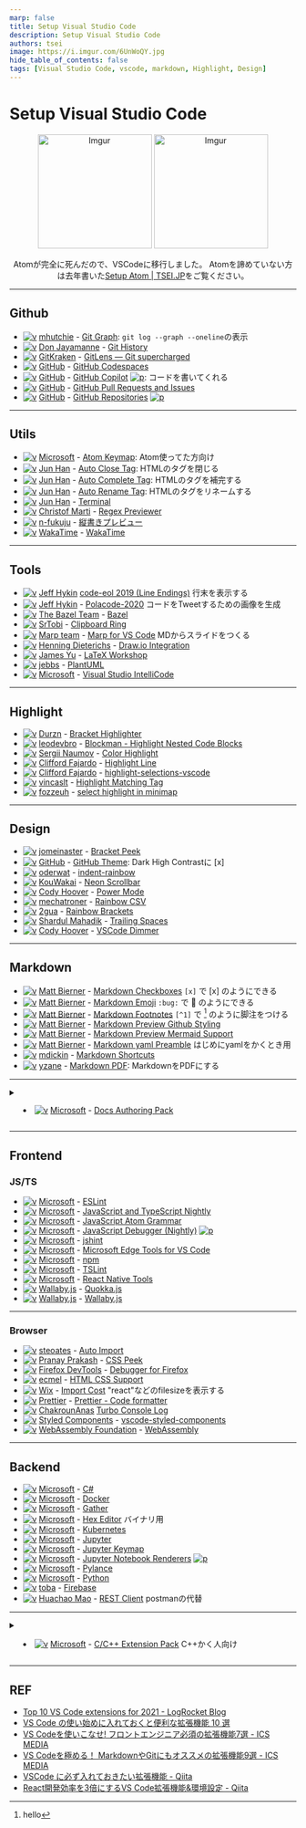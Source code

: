 ```yaml
---
marp: false
title: Setup Visual Studio Code
description: Setup Visual Studio Code
authors: tsei
image: https://i.imgur.com/6UnWoQY.jpg
hide_table_of_contents: false
tags: [Visual Studio Code, vscode, markdown, Highlight, Design]
---
```


# Setup Visual Studio Code

<div align="center">

<img src="https://i.imgur.com/6UnWoQY.jpg" alt="Imgur" width="200px" />
<img src="https://i.imgur.com/aqdDX36.jpg" alt="Imgur" width="200px" />

Atomが完全に死んだので、VSCodeに移行しました。
Atomを諦めていない方は去年書いた[Setup Atom | TSEI.JP][0]をご覧ください。

[0]: https://tsei.jp/articles/2021/02/01/note/


</div>

[v]: https://img.shields.io/badge/-black?style=flat&logo=visual-studio-code
[p]: https://img.shields.io/badge/preview-red?style=flat

---

## Github

- [![v][v]][gg__] [mhutchie][mh] - [Git Graph][gg_]: `git log --graph --oneline`の表示
- [![v][v]][gh__] [Don Jayamanne][dj] - [Git History][gh_]
- [![v][v]][gl__] [GitKraken][gk] - [GitLens — Git supercharged][gl_]
- [![v][v]][gc__] [GitHub][gh] - [GitHub Codespaces][gc_]
- [![v][v]][gd__] [GitHub][gh] - [GitHub Copilot][gd_] [![p][p]][gd_]: コードを書いてくれる
- [![v][v]][gpp_] [GitHub][gh] - [GitHub Pull Requests and Issues][gpp]
- [![v][v]][gr__] [GitHub][gh] - [GitHub Repositories][gr_] [![p][p]][gr_]

[gg_]: https://marketplace.visualstudio.com/items?itemName=mhutchie.git-graph
[gh_]: https://marketplace.visualstudio.com/items?itemName=donjayamanne.githistory
[gl_]: https://marketplace.visualstudio.com/items?itemName=eamodio.gitlens
[gc_]: https://marketplace.visualstudio.com/items?itemName=GitHub.codespaces
[gd_]: https://marketplace.visualstudio.com/items?itemName=GitHub.copilot
[gpp]: https://marketplace.visualstudio.com/items?itemName=GitHub.vscode-pull-request-github
[gr_]: https://marketplace.visualstudio.com/items?itemName=GitHub.remotehub

[gg__]: vscode:extension/mhutchie.git-graph
[gh__]: vscode:extension/donjayamanne.githistory
[gl__]: vscode:extension/eamodio.gitlens
[gc__]: vscode:extension/GitHub.codespaces
[gd__]: vscode:extension/GitHub.copilot
[gpp_]: vscode:extension/GitHub.vscode-pull-request-github
[gr__]: vscode:extension/GitHub.remotehub

---

## Utils

- [![v][v]][ak__] [Microsoft][ms] - [Atom Keymap][ak_]: Atom使ってた方向け
- [![v][v]][acl_] [Jun Han][fr] - [Auto Close Tag][acl]: HTMLのタグを閉じる
- [![v][v]][aco_] [Jun Han][fr] - [Auto Complete Tag][aco]: HTMLのタグを補完する
- [![v][v]][art_] [Jun Han][fr] - [Auto Rename Tag][art]: HTMLのタグをリネームする
- [![v][v]][tm__] [Jun Han][fr] - [Terminal][tm_]
- [![v][v]][rp__] [Christof Marti][cm] - [Regex Previewer][rp_]
- [![v][v]][vw__] [n-fukuju][nf] - [縦書きプレビュー][vw_]
- [![v][v]][wt__] [WakaTime][wt] - [WakaTime][wt_]

[ak_]: https://marketplace.visualstudio.com/items?itemName=ms-vscode.atom-keybindings
[acl]: https://marketplace.visualstudio.com/items?itemName=formulahendry.auto-close-tag
[aco]: https://marketplace.visualstudio.com/items?itemName=formulahendry.auto-complete-tag
[art]: https://marketplace.visualstudio.com/items?itemName=formulahendry.auto-rename-tag
[tm_]: https://marketplace.visualstudio.com/items?itemName=formulahendry.terminal
[rp_]: https://marketplace.visualstudio.com/items?itemName=chrmarti.regex
[vw_]: https://marketplace.visualstudio.com/items?itemName=n-fukuju.vertical-writing
[wt_]: https://marketplace.visualstudio.com/items?itemName=WakaTime.vscode-wakatime

[ak__]: vscode:extension/ms-vscode.atom-keybindings
[acl_]: vscode:extension/formulahendry.auto-close-tag
[aco_]: vscode:extension/formulahendry.auto-complete-tag
[art_]: vscode:extension/formulahendry.auto-rename-tag
[tm__]: vscode:extension/formulahendry.terminal
[rp__]: vscode:extension/chrmarti.regex
[vw__]: vscode:extension/n-fukuju.vertical-writing
[wt__]: vscode:extension/WakaTime.vscode-wakatime

---

## Tools

- [![v][v]][ce__] [Jeff Hykin][jh] [code-eol 2019 (Line Endings)][ce_] 行末を表示する
- [![v][v]][pc__] [Jeff Hykin][jh] - [Polacode-2020][pc_] コードをTweetするための画像を生成
- [![v][v]][bzl_] [The Bazel Team][tb] - [Bazel][bzl]
- [![v][v]][cr__] [SrTobi][sr] - [Clipboard Ring][cr_]
- [![v][v]][mfv_] [Marp team][mt] - [Marp for VS Code][mfv] MDからスライドをつくる
- [![v][v]][dr__] [Henning Dieterichs][hd] - [Draw.io Integration][dr_]
- [![v][v]][lw__] [James Yu][jy] - [LaTeX Workshop][lw_]
- [![v][v]][pu__] [jebbs][je] - [PlantUML][pu_]
- [![v][v]][vsi_] [Microsoft][ms] - [Visual Studio IntelliCode][vsi]

[bzl]: https://marketplace.visualstudio.com/items?itemName=BazelBuild.vscode-bazel
[ce_]: https://marketplace.visualstudio.com/items?itemName=jeff-hykin.code-eol
[cr_]: https://marketplace.visualstudio.com/items?itemName=SirTobi.code-clip-ring
[mfv]: https://marketplace.visualstudio.com/items?itemName=marp-team.marp-vscode
[dr_]: https://marketplace.visualstudio.com/items?itemName=hediet.vscode-drawio
[lw_]: https://marketplace.visualstudio.com/items?itemName=James-Yu.latex-workshop
[pc_]: https://marketplace.visualstudio.com/items?itemName=jeff-hykin.polacode-2019
[pu_]: https://marketplace.visualstudio.com/items?itemName=jebbs.plantuml
[vsi]: https://marketplace.visualstudio.com/items?itemName=VisualStudioExptTeam.vscodeintellicode

[bzl_]: vscode:extension/BazelBuild.vscode-bazel
[ce__]: vscode:extension/jeff-hykin.code-eol
[cr__]: vscode:extension/SirTobi.code-clip-ring
[mfv_]: vscode:extension/marp-team.marp-vscode
[dr__]: vscode:extension/hediet.vscode-drawio
[lw__]: vscode:extension/James-Yu.latex-workshop
[pc__]: vscode:extension/jeffhykin.polacode-2020
[pu__]: vscode:extension/jebbs.plantuml
[vsi_]: vscode:extension/VisualStudioExptTeam.vscodeintellicode

---

## Highlight

- [![v][v]][bh__] [Durzn][du] - [Bracket Highlighter][bh_]
- [![v][v]][bl__] [leodevbro][le] - [Blockman - Highlight Nested Code Blocks][bl_]
- [![v][v]][ch__] [Sergii Naumov][sn] - [Color Highlight][ch_]
- [![v][v]][hl__] [Clifford Fajardo][cf] - [Highlight Line][hl_]
- [![v][v]][hs__] [Clifford Fajardo][cf] - [highlight-selections-vscode][hs_]
- [![v][v]][hmt_] [vincaslt][vi] - [Highlight Matching Tag][hmt]
- [![v][v]][shm_] [fozzeuh][fo] - [select highlight in minimap][shm]

[bh_]: https://marketplace.visualstudio.com/items?itemName=Durzn.brackethighlighter
[bl_]: https://marketplace.visualstudio.com/items?itemName=leodevbro.blockman
[bp_]: https://marketplace.visualstudio.com/publishers/jomeinaster
[ch_]: https://marketplace.visualstudio.com/items?itemName=naumovs.color-highlight
[hl_]: https://marketplace.visualstudio.com/items?itemName=cliffordfajardo.highlight-line-vscode
[hs_]: https://marketplace.visualstudio.com/items?itemName=cliffordfajardo.hightlight-selections-vscode
[hmt]: https://marketplace.visualstudio.com/items?itemName=vincaslt.highlight-matching-tag
[shm]: https://marketplace.visualstudio.com/items?itemName=mde.select-highlight-minimap

[bh__]: vscode:extension/Durzn.brackethighlighter
[bl__]: vscode:extension/leodevbro.blockman
[bp__]: vscode:extension/jomeinaster.bracket-peek
[ch__]: vscode:extension/naumovs.color-highlight
[hs__]: vscode:extension/cliffordfajardo.hightlight-selections-vscode
[hl__]: vscode:extension/cliffordfajardo.highlight-line-vscode
[hmt_]: vscode:extension/vincaslt.highlight-matching-tag
[shm_]: vscode:extension/mde.select-highlight-minimap

---

## Design

- [![v][v]][bp__] [jomeinaster][jo] - [Bracket Peek][bp_]
- [![v][v]][gt__] [GitHub][gh] - [GitHub Theme][gt_]: Dark High Contrastに [x]
- [![v][v]][ir__] [oderwat][od] - [indent-rainbow][ir_]
- [![v][v]][ns__] [KouWakai][kw] - [Neon Scrollbar][ns_]
- [![v][v]][pm__] [Cody Hoover][ch] - [Power Mode][pm_]
- [![v][v]][rc__] [mechatroner][me] - [Rainbow CSV][rc_]
- [![v][v]][rb__] [2gua][2g] - [Rainbow Brackets][rb_]
- [![v][v]][ts__] [Shardul Mahadik][sm] - [Trailing Spaces][ts_]
- [![v][v]][vd__] [Cody Hoover][ch] - [VSCode Dimmer][vd_]

[gt_]: https://marketplace.visualstudio.com/items?itemName=GitHub.github-vscode-theme
[ir_]: https://marketplace.visualstudio.com/items?itemName=oderwat.indent-rainbow
[ns_]: https://marketplace.visualstudio.com/items?itemName=KouWakai.neon-scrollbar
[pm_]: https://marketplace.visualstudio.com/items?itemName=hoovercj.vscode-power-mode
[rb_]: https://marketplace.visualstudio.com/items?itemName=2gua.rainbow-brackets
[rc_]: https://marketplace.visualstudio.com/items?itemName=mechatroner.rainbow-csv
[ts_]: https://marketplace.visualstudio.com/items?itemName=shardulm94.trailing-spaces
[vd_]: https://marketplace.visualstudio.com/items?itemName=hoovercj.vscode-dimmer


[gt__]: vscode:extension/GitHub.github-vscode-theme
[ir__]: vscode:extension/oderwat.indent-rainbow
[ns__]: vscode:extension/KouWakai.neon-scrollbar
[pm__]: vscode:extension/hoovercj.vscode-power-mode
[rb__]: vscode:extension/2gua.rainbow-brackets
[rc__]: vscode:extension/mechatroner.rainbow-csv
[ts__]: vscode:extension/shardulm94.trailing-spaces
[vd__]: vscode:extension/hoovercj.vscode-dimmer

---

## Markdown

[^1]: hello

- [![v][v]][mc__] [Matt Bierner][mb] - [Markdown Checkboxes][mc_] `[x]` で [x] のようにできる
- [![v][v]][me__] [Matt Bierner][mb] - [Markdown Emoji][me_] `:bug:` で :bug: のようにできる
- [![v][v]][mf__] [Matt Bierner][mb] - [Markdown Footnotes][mf_] `[^1]` で [^1] のように脚注をつける
- [![v][v]][mpg_] [Matt Bierner][mb] - [Markdown Preview Github Styling][mpg]
- [![v][v]][mpm_] [Matt Bierner][mb] - [Markdown Preview Mermaid Support][mpm]
- [![v][v]][myp_] [Matt Bierner][mb] - [Markdown yaml Preamble][myp] はじめにyamlをかくとき用
- [![v][v]][ms__] [mdickin][md] - [Markdown Shortcuts][ms_]
- [![v][v]][mp__] [yzane][yz] - [Markdown PDF][mp_]: MarkdownをPDFにする

[mc_]: https://marketplace.visualstudio.com/items?itemName=bierner.markdown-checkbox
[me_]: https://marketplace.visualstudio.com/items?itemName=bierner.markdown-emoji
[mf_]: https://marketplace.visualstudio.com/items?itemName=bierner.markdown-footnotes
[mpg]: https://marketplace.visualstudio.com/items?itemName=bierner.markdown-preview-github-styles
[mpm]: https://marketplace.visualstudio.com/items?itemName=bierner.markdown-mermaid
[myp]: https://marketplace.visualstudio.com/items?itemName=bierner.markdown-yaml-preamble
[ms_]: https://marketplace.visualstudio.com/items?itemName=mdickin.markdown-shortcuts
[mp_]: https://marketplace.visualstudio.com/items?itemName=yzane.markdown-pdf

[mc__]: vscode:extension/bierner.markdown-checkbox
[me__]: vscode:extension/bierner.markdown-emoji
[mf__]: vscode:extension/bierner.markdown-footnotes
[mpg_]: vscode:extension/bierner.markdown-preview-github-styles
[mpm_]: vscode:extension/bierner.markdown-mermaid
[myp_]: vscode:extension/bierner.markdown-yaml-preamble
[ms__]: vscode:extension/mdickin.markdown-shortcuts
[mp__]: vscode:extension/yzane.markdown-pdf

---

<details><summary>

- [![v][v]][dap_] [Microsoft][ms] - [Docs Authoring Pack][dap]

</summary>

  - - [![v][v]][csc_] [Street Side Software][ss] - [Code Spell Checker][csc]
  - [![v][v]][mdl_] [David Anson][da] - [markdownlint][mdl]
  - [![v][v]][dm__] [Microsoft][ms] - [docs-markdown][dm_]
  - [![v][v]][dy__] [Microsoft][ms] - [docs-yaml][dy_]
  - [![v][v]][di__] [Microsoft][ms] - [docs-images][di_]
  - [![v][v]][dp__] [Microsoft][ms] - [docs-preview][dp_]
  - [![v][v]][dat_] [Microsoft][ms] - [docs-article-templates][dat]
  - [![v][v]][dm__] [Microsoft][ms] - [docs-metadata][dm_]
  - [![v][v]][dl__] [Microsoft][ms] - [docs-linting][dl_]
  - [![v][v]][dv__] [Microsoft][ms] - [docs-validation][dv_]
  - [![v][v]][ds__] [Microsoft][ms] - [docs-scaffolding][ds_]
  - [![v][v]][hrc_] [Larry Franks][lf] - [HTTP/s and relative link checker][hrc]

</details>

[dap]: https://marketplace.visualstudio.com/items?itemName=docsmsft.docs-authoring-pack
[csc]: https://marketplace.visualstudio.com/items?itemName=streetsidesoftware.code-spell-checker
[mdl]: https://marketplace.visualstudio.com/items?itemName=DavidAnson.vscode-markdownlint
[dm_]: https://marketplace.visualstudio.com/items?itemName=docsmsft.docs-markdown
[dy_]: https://marketplace.visualstudio.com/items?itemName=docsmsft.docs-yaml
[di_]: https://marketplace.visualstudio.com/items?itemName=docsmsft.docs-images
[dp_]: https://marketplace.visualstudio.com/items?itemName=docsmsft.docs-preview
[dat]: https://marketplace.visualstudio.com/items?itemName=docsmsft.docs-article-templates
[dm_]: https://marketplace.visualstudio.com/items?itemName=docsmsft.docs-metadata
[dl_]: https://marketplace.visualstudio.com/items?itemName=docsmsft.docs-linting
[dv_]: https://marketplace.visualstudio.com/items?itemName=docsmsft.docs-build
[ds_]: https://marketplace.visualstudio.com/items?itemName=docsmsft.docs-scaffolding
[hrc]: https://marketplace.visualstudio.com/items?itemName=blackmist.LinkCheckMD

[dap_]: vscode:extension/docsmsft.docs-authoring-pack
[csc_]: vscode:extension/streetsidesoftware.code-spell-checker
[mdl_]: vscode:extension/DavidAnson.vscode-markdownlint
[dm__]: vscode:extension/docsmsft.docs-markdown
[dy__]: vscode:extension/docsmsft.docs-yaml
[di__]: vscode:extension/docsmsft.docs-images
[dp__]: vscode:extension/docsmsft.docs-preview
[dat_]: vscode:extension/docsmsft.docs-article-templates
[dm__]: vscode:extension/docsmsft.docs-metadata
[dl__]: vscode:extension/docsmsft.docs-linting
[dv__]: vscode:extension/docsmsft.docs-build
[ds__]: vscode:extension/docsmsft.docs-scaffolding
[hrc_]: vscode:extension/blackmist.LinkCheckMD

---

## Frontend

### JS/TS

- [![v][v]][esl_] [Microsoft][ms] - [ESLint][esl]
- [![v][v]][jtn_] [Microsoft][ms] - [JavaScript and TypeScript Nightly][jtn]
- [![v][v]][jag_] [Microsoft][ms] - [JavaScript Atom Grammar][jag]
- [![v][v]][jsd_] [Microsoft][ms] - [JavaScript Debugger (Nightly)][jsd] [![p][p]][jsd]
- [![v][v]][jsh_] [Microsoft][ms] - [jshint][jsh]
- [![v][v]][met_] [Microsoft][ms] - [Microsoft Edge Tools for VS Code][met]
- [![v][v]][npm_] [Microsoft][ms] - [npm][npm]
- [![v][v]][tsl_] [Microsoft][ms] - [TSLint][tsl]
- [![v][v]][rnt_] [Microsoft][ms] - [React Native Tools][rnt]
- [![v][v]][qj__] [Wallaby.js][wj] - [Quokka.js][qj_]
- [![v][v]][wj__] [Wallaby.js][wj] - [Wallaby.js][wj_]

[esl]: https://marketplace.visualstudio.com/items?itemName=dbaeumer.vscode-eslint
[jtn]: https://marketplace.visualstudio.com/items?itemName=ms-vscode.vscode-typescript-next
[jag]: https://marketplace.visualstudio.com/items?itemName=ms-vscode.js-atom-grammar
[jsd]: https://marketplace.visualstudio.com/items?itemName=ms-vscode.js-debug-nightly
[jsh]: https://marketplace.visualstudio.com/items?itemName=dbaeumer.jshint
[met]: https://marketplace.visualstudio.com/items?itemName=ms-edgedevtools.vscode-edge-devtools
[npm]: https://marketplace.visualstudio.com/items?itemName=eg2.vscode-npm-script
[tsl]: https://marketplace.visualstudio.com/items?itemName=ms-vscode.vscode-typescript-tslint-plugin
[rnt]: https://marketplace.visualstudio.com/items?itemName=msjsdiag.vscode-react-native
[qj_]: https://marketplace.visualstudio.com/items?itemName=WallabyJs.quokka-vscode
[wj_]: https://marketplace.visualstudio.com/items?itemName=WallabyJs.wallaby-vscode

[esl_]: vscode:extension/dbaeumer.vscode-eslint
[jtn_]: vscode:extension/ms-vscode.vscode-typescript-next
[jag_]: vscode:extension/ms-vscode.js-atom-grammar
[jsd_]: vscode:extension/ms-vscode.js-debug-nightly
[jsh_]: vscode:extension/dbaeumer.jshint
[met_]: vscode:extension/ms-edgedevtools.vscode-edge-devtools
[npm_]: vscode:extension/eg2.vscode-npm-script
[tsl_]: vscode:extension/ms-vscode.vscode-typescript-tslint-plugin
[rnt_]: vscode:extension/msjsdiag.vscode-react-native
[qj__]: vscode:extension/WallabyJs.quokka-vscode
[wj__]: vscode:extension/WallabyJs.wallaby-vscode

---

### Browser

- [![v][v]][ai__] [steoates][st] - [Auto Import][ai_]
- [![v][v]][cp__] [Pranay Prakash][pp] - [CSS Peek][cp_]
- [![v][v]][dff_] [Firefox DevTools][fd] - [Debugger for Firefox][dff]
- [![v][v]][hcs_] [ecmel][ec] - [HTML CSS Support][hcs]
- [![v][v]][ic__] [Wix][wx] - [Import Cost][ic_] "react"などのfilesizeを表示する
- [![v][v]][pr__] [Prettier][pr] - [Prettier - Code formatter][pr_]
- [![v][v]][tcl_] [ChakrounAnas][ca] [Turbo Console Log][tcl]
- [![v][v]][vsc_] [Styled Components][sc] - [vscode-styled-components][vsc]
- [![v][v]][wa__] [WebAssembly Foundation][wf] - [WebAssembly][wa_]

[ai_]: https://marketplace.visualstudio.com/items?itemName=steoates.autoimport
[cp_]: https://marketplace.visualstudio.com/items?itemName=pranaygp.vscode-css-peek
[dff]: https://marketplace.visualstudio.com/items?itemName=firefox-devtools.vscode-firefox-debug
[hcs]: https://marketplace.visualstudio.com/items?itemName=ecmel.vscode-html-css
[ic_]: https://marketplace.visualstudio.com/items?itemName=wix.vscode-import-cost
[pr_]: https://marketplace.visualstudio.com/items?itemName=esbenp.prettier-vscode
[tcl]: https://marketplace.visualstudio.com/items?itemName=ChakrounAnas.turbo-console-log
[vsc]: https://marketplace.visualstudio.com/items?itemName=styled-components.vscode-styled-components
[wa_]: https://marketplace.visualstudio.com/items?itemName=dtsvet.vscode-wasm


[ai__]: vscode:extension/steoates.autoimport
[cp__]: vscode:extension/pranaygp.vscode-css-peek
[dff_]: vscode:extension/firefox-devtools.vscode-firefox-debug
[hcs_]: vscode:extension/ecmel.vscode-html-css
[ic__]: vscode:extension/wix.vscode-import-cost
[pr__]: vscode:extension/esbenp.prettier-vscode
[tcl_]: vscode:extension/ChakrounAnas.turbo-console-log
[vsc_]: vscode:extension/styled-components.vscode-styled-components
[wa__]: vscode:extension/dtsvet.vscode-wasm

---

## Backend

- [![v][v]][cs__] [Microsoft][ms] - [C#][cs_]
- [![v][v]][dc__] [Microsoft][ms] - [Docker][dc_]
- [![v][v]][ga__] [Microsoft][ms] - [Gather][ga_]
- [![v][v]][he__] [Microsoft][ms] - [Hex Editor][he_] バイナリ用
- [![v][v]][k8s_] [Microsoft][ms] - [Kubernetes][k8s]
- [![v][v]][jp__] [Microsoft][ms] - [Jupyter][jp_]
- [![v][v]][jk__] [Microsoft][ms] - [Jupyter Keymap][jk_]
- [![v][v]][jnr_] [Microsoft][ms] - [Jupyter Notebook Renderers][jnr] [![p][p]][jnr]
- [![v][v]][pyl_] [Microsoft][ms] - [Pylance][pyl]
- [![v][v]][py__] [Microsoft][ms] - [Python][py_]
- [![v][v]][fb__] [toba][to] - [Firebase][fb_]
- [![v][v]][rc__] [Huachao Mao][hm] - [REST Client][rc_] postmanの代替

[cs_]: https://marketplace.visualstudio.com/items?itemName=ms-dotnettools.csharp
[dc_]: https://marketplace.visualstudio.com/items?itemName=ms-azuretools.vscode-docker
[ga_]: https://marketplace.visualstudio.com/items?itemName=ms-python.gather
[he_]: https://marketplace.visualstudio.com/items?itemName=ms-vscode.hexeditor
[k8s]: https://marketplace.visualstudio.com/items?itemName=ms-kubernetes-tools.vscode-kubernetes-tools
[jp_]: https://marketplace.visualstudio.com/items?itemName=ms-toolsai.jupyter
[jk_]: https://marketplace.visualstudio.com/items?itemName=ms-toolsai.jupyter-keymap
[jnr]: https://marketplace.visualstudio.com/items?itemName=ms-toolsai.jupyter-renderers
[pyl]: https://marketplace.visualstudio.com/items?itemName=ms-python.vscode-pylance
[py_]: https://marketplace.visualstudio.com/items?itemName=ms-python.python
[fb_]: https://marketplace.visualstudio.com/items?itemName=toba.vsfire
[rc_]: https://marketplace.visualstudio.com/items?itemName=humao.rest-client

[cs__]: vscode:extension/ms-dotnettools.csharp
[dc__]: vscode:extension/ms-azuretools.vscode-docker
[ga__]: vscode:extension/ms-python.gather
[he__]: vscode:extension/ms-vscode.hexeditor
[k8s_]: vscode:extension/ms-kubernetes-tools.vscode-kubernetes-tools
[jp__]: vscode:extension/ms-toolsai.jupyter
[jk__]: vscode:extension/ms-toolsai.jupyter-keymap
[jnr_]: vscode:extension/ms-toolsai.jupyter-renderers
[pyl_]: vscode:extension/ms-python.vscode-pylance
[py__]: vscode:extension/ms-python.python
[fb__]: vscode:extension/toba.vsfire
[rc__]: vscode:extension/humao.rest-client

---

<details><summary>

- [![v][v]][cpe_] [Microsoft][ms] - [C/C++ Extension Pack][cpe] C++かく人向け

</summary>

- - [![v][v]][cpp_] [Microsoft][ms] - [C/C++][cpp]
  - [![v][v]][cpt_] [Microsoft][ms] - [C/C++ Themes][cpt]
  - [![v][v]][cmk_] [twxs][tw] - [CMake][cmk]
  - [![v][v]][cmt_] [Microsoft][ms] - [CMake Tools][cmt]
  - [![v][v]][ddg_] [Christoph Schlosser][cs] - [Doxygen Documentation Generator][ddg]
  - [![v][v]][bcs_] [Jeff Hykin][jh] - [Better C++ Syntax][bcs]
  - [![v][v]][rw__] [Microsoft][ms] - [Remote - WSL][rw_] [![p][p]][rw_]
  - [![v][v]][rc__] [Microsoft][ms] - [Remote - Containers][rc_] [![p][p]][rc_]
  - [![v][v]][rs__] [Microsoft][ms] - [Remote - SSH][rs_] [![p][p]][rs_]
  - [![v][v]][rse_] [Microsoft][ms] - [Remote - SSH: Editing Configuration Files][rse]
  - [![v][v]][rr__] [Microsoft][ms] - [Remote - Repositories][rr_]

</details>

[cpe]: https://marketplace.visualstudio.com/items?itemName=ms-vscode.cpptools-extension-pack
[cpp]: https://marketplace.visualstudio.com/items?itemName=ms-vscode.cpptools
[cpt]: https://marketplace.visualstudio.com/items?itemName=ms-vscode.cpptools-themes
[cmk]: https://marketplace.visualstudio.com/items?itemName=twxs.cmake
[cmt]: https://marketplace.visualstudio.com/items?itemName=ms-vscode.cmake-tools
[ddg]: https://marketplace.visualstudio.com/items?itemName=cschlosser.doxdocgen
[bcs]: https://marketplace.visualstudio.com/items?itemName=jeff-hykin.better-cpp-syntax
[rw_]: https://marketplace.visualstudio.com/items?itemName=ms-vscode-remote.remote-wsl
[rc_]: https://marketplace.visualstudio.com/items?itemName=ms-vscode-remote.remote-containers
[rs_]: https://marketplace.visualstudio.com/items?itemName=ms-vscode-remote.remote-containers
[rse]: https://marketplace.visualstudio.com/items?itemName=ms-vscode-remote.remote-ssh-edit
[rr_]: https://marketplace.visualstudio.com/items?itemName=ms-vscode.remote-repositories

[cpe_]: vscode:extension/ms-vscode.cpptools-extension-pack
[cpp_]: vscode:extension/ms-vscode.cpptools
[cpt_]: vscode:extension/ms-vscode.cpptools-themes
[cmk_]: vscode:extension/twxs.cmake
[cmt_]: vscode:extension/ms-vscode.cmake-tools
[ddg_]: vscode:extension/cschlosser.doxdocgen
[bcs_]: vscode:extension/jeff-hykin.better-cpp-syntax
[rw__]: vscode:extension/ms-vscode-remote.remote-wsl
[rs__]: vscode:extension/ms-vscode-remote.remote-containers
[rc__]: vscode:extension/ms-vscode-remote.remote-containers
[rse_]: vscode:extension/ms-vscode-remote.remote-ssh-edit
[rr__]: vscode:extension/ms-vscode.remote-repositories

---

## REF

- [Top 10 VS Code extensions for 2021 - LogRocket Blog][1]
- [VS Code の使い始めに入れておくと便利な拡張機能 10 選][2]
- [VS Codeを使いこなせ! フロントエンジニア必須の拡張機能7選 - ICS MEDIA][3]
- [VS Codeを極める！ MarkdownやGitにもオススメの拡張機能9選 - ICS MEDIA][4]
- [VSCode に必ず入れておきたい拡張機能 - Qiita][5]
- [React開発効率を3倍にするVS Code拡張機能&環境設定 - Qiita][6]

[1]: https://blog.logrocket.com/top-10-vs-code-extensions-2021/
[2]: https://zenn.dev/ymasaoka/articles/10-extensions-useful-to-start-using-vscode
[3]: https://ics.media/entry/18544/
[4]: https://ics.media/entry/18756/
[5]: https://qiita.com/ucan-lab/items/e85931bf8276da43cc97
[6]: https://qiita.com/newt0/items/b7810fb38c339ec5e4a7

[2g]: https://marketplace.visualstudio.com/publishers/2gua/
[ca]: https://marketplace.visualstudio.com/publishers/ChakrounAnas
[cf]: https://marketplace.visualstudio.com/publishers/cliffordfajardo/
[ch]: https://marketplace.visualstudio.com/publishers/hoovercj/
[cm]: https://marketplace.visualstudio.com/publishers/chrmarti/
[cs]: https://marketplace.visualstudio.com/publishers/cschlosser/
[da]: https://marketplace.visualstudio.com/publishers/DavidAnson/
[dj]: https://marketplace.visualstudio.com/publishers/donjayamanne/
[du]: https://marketplace.visualstudio.com/publishers/Durzn/
[ec]: https://marketplace.visualstudio.com/publishers/ecmel/
[fd]: https://marketplace.visualstudio.com/publishers/firefox-devtools/
[fo]: https://marketplace.visualstudio.com/publishers/mde/
[fr]: https://marketplace.visualstudio.com/publishers/formulahendry/
[gh]: https://marketplace.visualstudio.com/publishers/GitHub/
[gk]: https://marketplace.visualstudio.com/publishers/eamodio/
[hd]: https://marketplace.visualstudio.com/publishers/hediet/
[hm]: https://marketplace.visualstudio.com/publishers/humao/
[je]: https://marketplace.visualstudio.com/publishers/jebbs/
[jh]: https://marketplace.visualstudio.com/publishers/jeff-hykin/
[jo]: https://marketplace.visualstudio.com/publishers/jomeinaster/
[jy]: https://marketplace.visualstudio.com/publishers/James-Yu
[kw]: https://marketplace.visualstudio.com/publishers/KouWakai/
[le]: https://marketplace.visualstudio.com/publishers/leodevbro/
[lf]: https://marketplace.visualstudio.com/publishers/blackmist/
[me]: https://marketplace.visualstudio.com/publishers/mechatroner/
[mh]: https://marketplace.visualstudio.com/publishers/mhutchie/
[ms]: https://marketplace.visualstudio.com/publishers/Microsoft/
[mt]: https://marketplace.visualstudio.com/publishers/marp-team/
[nf]: https://marketplace.visualstudio.com/publishers/n-fukuju/
[mb]: https://marketplace.visualstudio.com/publishers/bierner/
[md]: https://marketplace.visualstudio.com/publishers/mdickin/
[od]: https://marketplace.visualstudio.com/publishers/oderwat/
[pp]: https://marketplace.visualstudio.com/publishers/pranaygp/
[pr]: https://marketplace.visualstudio.com/publishers/esbenp/
[sc]: https://marketplace.visualstudio.com/publishers/styled-components/
[sm]: https://marketplace.visualstudio.com/publishers/shardulm94/
[sn]: https://marketplace.visualstudio.com/publishers/naumovs/
[sr]: https://marketplace.visualstudio.com/publishers/SirTobi/
[ss]: https://marketplace.visualstudio.com/publishers/streetsidesoftware/
[st]: https://marketplace.visualstudio.com/publishers/steoates/
[tb]: https://marketplace.visualstudio.com/publishers/BazelBuild
[to]: https://marketplace.visualstudio.com/publishers/toba/
[tw]: https://marketplace.visualstudio.com/publishers/twxs/
[vi]: https://marketplace.visualstudio.com/publishers/vincaslt/
[wt]: https://marketplace.visualstudio.com/publishers/WakaTime/
[yz]: https://marketplace.visualstudio.com/publishers/yzane/
[wf]: https://marketplace.visualstudio.com/publishers/dtsvet/
[wj]: https://marketplace.visualstudio.com/publishers/WallabyJs
[wx]: https://marketplace.visualstudio.com/publishers/wix/
